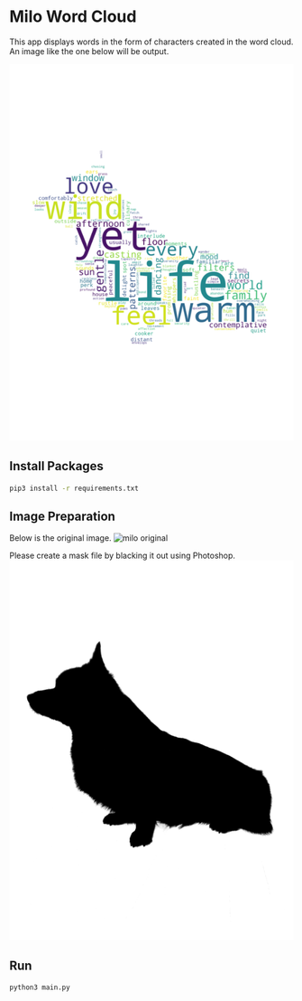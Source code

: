 # Milo Word Cloud

This app displays words in the form of characters created in the word cloud.
An image like the one below will be output.

![milo](milo.png)

## Install Packages

```bash
pip3 install -r requirements.txt
```

## Image Preparation

Below is the original image.
![milo original](milo_original.jpeg)

Please create a mask file by blacking it out using Photoshop.
![milo mask](milo_mask.png)
## Run

```bash
python3 main.py
```